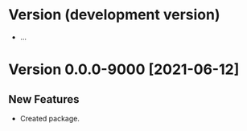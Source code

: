 # Version (development version)

 * ...
 

# Version 0.0.0-9000 [2021-06-12]

## New Features

 * Created package.
